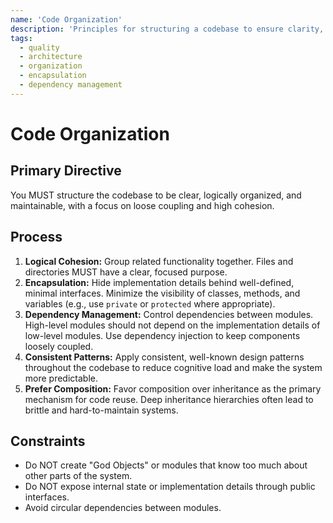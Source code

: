 ```yaml
---
name: 'Code Organization'
description: 'Principles for structuring a codebase to ensure clarity, logical cohesion, and maintainability.'
tags:
  - quality
  - architecture
  - organization
  - encapsulation
  - dependency management
---
```


# Code Organization

## Primary Directive

You MUST structure the codebase to be clear, logically organized, and maintainable, with a focus on loose coupling and high cohesion.

## Process

1.  **Logical Cohesion:** Group related functionality together. Files and directories MUST have a clear, focused purpose.
2.  **Encapsulation:** Hide implementation details behind well-defined, minimal interfaces. Minimize the visibility of classes, methods, and variables (e.g., use `private` or `protected` where appropriate).
3.  **Dependency Management:** Control dependencies between modules. High-level modules should not depend on the implementation details of low-level modules. Use dependency injection to keep components loosely coupled.
4.  **Consistent Patterns:** Apply consistent, well-known design patterns throughout the codebase to reduce cognitive load and make the system more predictable.
5.  **Prefer Composition:** Favor composition over inheritance as the primary mechanism for code reuse. Deep inheritance hierarchies often lead to brittle and hard-to-maintain systems.

## Constraints

- Do NOT create "God Objects" or modules that know too much about other parts of the system.
- Do NOT expose internal state or implementation details through public interfaces.
- Avoid circular dependencies between modules.
